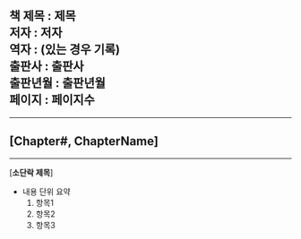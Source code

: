 책 제목 : 제목  
저자 : 저자  
역자 : (있는 경우 기록)  
출판사 : 출판사  
출판년월 : 출판년월  
페이지 : 페이지수  
- 
---

[__Chapter#__, __ChapterName__]
-  
--- 

[__소단락 제목__]

- 내용 단위 요약  
    1. 항목1  
    2. 항목2  
    3. 항목3  


